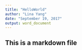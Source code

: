 ```yaml
---
title: "HelloWorld"
author: "Lina Yang"
date: "September 19, 2017"
output: word_document
---
```

## This is a markdown file